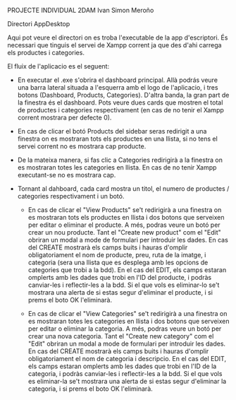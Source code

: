 PROJECTE INDIVIDUAL 2DAM
Ivan Simon Meroño

Directori AppDesktop

Aqui pot veure el directori on es troba l'executable de la app d'escriptori. És necessari que tinguis el servei de Xampp corrent ja que des d'ahi carrega els productes i categories.

El fluix de l'aplicacio es el seguent:

- En executar el .exe s'obrira el dashboard principal. Allà podrás veure una barra lateral situada a l'esquerra amb el logo de l'aplicacio, i tres botons (Dashboard, Products, Categories). D'altra banda,
la gran part de la finestra és el dashboard. Pots veure dues cards que mostren el total de productes i categories respectivament (en cas de no tenir el Xampp corrent mostrara per defecte 0).

- En cas de clicar el botó Products del sidebar seras redirigit a una finestra on es mostraran tots els productes en una llista, si no tens el servei corrent no es mostrara cap producte.

- De la mateixa manera, si fas clic a Categories redirigirà a la finestra on es mostraran totes les categories en llista. En cas de no tenir Xampp executant-se no es mostrara cap.

- Tornant al dahboard, cada card mostra un titol, el numero de productes / categories respectivament i un botó.
    - En cas de clicar el "View Products" se't redirigirà a una finestra on es mostraran tots els productes en llista i dos botons que serveixen per editar o eliminar el producte. A més, podras veure un botó
    per crear un nou producte. Tant el "Create new product" com el "Edit" obriran un modal a mode de formulari per introduir les dades. 
    En cas del CREATE mostrarà els camps buits i hauras d'omplir obligatoriament el nom de producte, preu, ruta de la imatge, i categoria (sera una llista que es desplega amb les opcions de categories que trobi 
    a la bdd). 
    En el cas del EDIT, els camps estaran omplerts amb les dades que trobi en l'ID del producte, i podràs canviar-les i reflectir-les a la bdd. 
    Si el que vols es eliminar-lo se't mostrara una alerta de si estas segur d'eliminar el producte, i si prems el boto OK l'eliminarà.

    - En cas de clicar el "View Categories" se't redirigirà a una finestra on es mostraran totes les categories en llista i dos botons que serveixen per editar o eliminar la categoria. A més, podras veure un botó
    per crear una nova categoria. Tant el "Create new category" com el "Edit" obriran un modal a mode de formulari per introduir les dades. 
    En cas del CREATE mostrarà els camps buits i hauras d'omplir obligatoriament el nom de categoria i descripcio. 
    En el cas del EDIT, els camps estaran omplerts amb les dades que trobi en l'ID de la categoria, i podràs canviar-les i reflectir-les a la bdd. 
    Si el que vols es eliminar-la se't mostrara una alerta de si estas segur d'eliminar la categoria, i si prems el boto OK l'eliminarà.